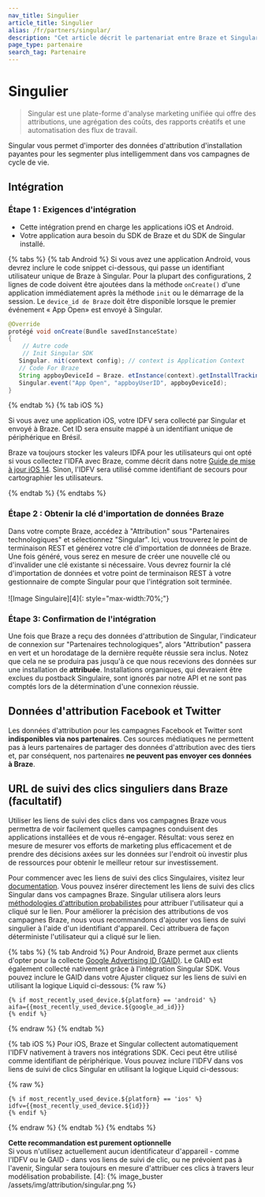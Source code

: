 ```yaml
---
nav_title: Singulier
article_title: Singulier
alias: /fr/partners/singular/
description: "Cet article décrit le partenariat entre Braze et Singular, une plate-forme d'analyse marketing unifiée."
page_type: partenaire
search_tag: Partenaire
---
```


# Singulier

> Singular est une plate-forme d'analyse marketing unifiée qui offre des attributions, une agrégation des coûts, des rapports créatifs et une automatisation des flux de travail.

Singular vous permet d'importer des données d'attribution d'installation payantes pour les segmenter plus intelligemment dans vos campagnes de cycle de vie.

## Intégration

### Étape 1 : Exigences d'intégration

* Cette intégration prend en charge les applications iOS et Android.
* Votre application aura besoin du SDK de Braze et du SDK de Singular installé.

{% tabs %}
{% tab Android %}
Si vous avez une application Android, vous devrez inclure le code snippet ci-dessous, qui passe un identifiant utilisateur unique de Braze à Singular. Pour la plupart des configurations, 2 lignes de code doivent être ajoutées dans la méthode `onCreate()` d'une application immédiatement après la méthode `init` ou le démarrage de la session. Le `device_id de Braze` doit être disponible lorsque le premier événement « App Open» est envoyé à Singular.

```java
@Override
protégé void onCreate(Bundle savedInstanceState)
{
    // Autre code
    // Init Singular SDK
   Singular. nit(context config); // context is Application Context
   // Code For Braze
   String appboyDeviceId = Braze. etInstance(context).getInstallTrackingId();
   Singular.event("App Open", "appboyUserID", appboyDeviceId);
}
```
{% endtab %}
{% tab iOS %}

Si vous avez une application iOS, votre IDFV sera collecté par Singular et envoyé à Braze. Cet ID sera ensuite mappé à un identifiant unique de périphérique en Brésil.

Braze va toujours stocker les valeurs IDFA pour les utilisateurs qui ont opté si vous collectez l'IDFA avec Braze, comme décrit dans notre [Guide de mise à jour iOS 14]({{site.baseurl}}/developer_guide/platform_integration_guides/ios/ios_14/#idfa). Sinon, l'IDFV sera utilisé comme identifiant de secours pour cartographier les utilisateurs.

{% endtab %}
{% endtabs %}

### Étape 2 : Obtenir la clé d'importation de données Braze

Dans votre compte Braze, accédez à "Attribution" sous "Partenaires technologiques" et sélectionnez "Singular". Ici, vous trouverez le point de terminaison REST et générez votre clé d'importation de données de Braze. Une fois généré, vous serez en mesure de créer une nouvelle clé ou d'invalider une clé existante si nécessaire. Vous devrez fournir la clé d'importation de données et votre point de terminaison REST à votre gestionnaire de compte Singular pour que l'intégration soit terminée.<br><br>!\[Image Singulaire\]\[4\]{: style="max-width:70%;"}

### Étape 3: Confirmation de l'intégration

Une fois que Braze a reçu des données d'attribution de Singular, l'indicateur de connexion sur "Partenaires technologiques", alors "Attribution" passera en vert et un horodatage de la dernière requête réussie sera inclus. Notez que cela ne se produira pas jusqu'à ce que nous recevions des données sur une installation de __attribuée__. Installations organiques, qui devraient être exclues du postback Singulaire, sont ignorés par notre API et ne sont pas comptés lors de la détermination d'une connexion réussie.

## Données d'attribution Facebook et Twitter

Les données d'attribution pour les campagnes Facebook et Twitter sont __indisponibles via nos partenaires__. Ces sources médiatiques ne permettent pas à leurs partenaires de partager des données d'attribution avec des tiers et, par conséquent, nos partenaires __ne peuvent pas envoyer ces données à Braze__.

## URL de suivi des clics singuliers dans Braze (facultatif)

Utiliser les liens de suivi des clics dans vos campagnes Braze vous permettra de voir facilement quelles campagnes conduisent des applications installées et de vous ré-engager. Résultat: vous serez en mesure de mesurer vos efforts de marketing plus efficacement et de prendre des décisions axées sur les données sur l'endroit où investir plus de ressources pour obtenir le meilleur retour sur investissement.

Pour commencer avec les liens de suivi des clics Singulaires, visitez leur [documentation](https://support.singular.net/hc/en-us/articles/360030934212-Singular-Links-FAQ?navigation_side_bar=true). Vous pouvez insérer directement les liens de suivi des clics Singular dans vos campagnes Braze. Singular utilisera alors leurs [méthodologies d'attribution probabilistes](https://support.singular.net/hc/en-us/articles/115000526963-Understanding-Singular-Mobile-App-Attribution?navigation_side_bar=true) pour attribuer l'utilisateur qui a cliqué sur le lien. Pour améliorer la précision des attributions de vos campagnes Braze, nous vous recommandons d'ajouter vos liens de suivi singulier à l'aide d'un identifiant d'appareil. Ceci attribuera de façon déterministe l'utilisateur qui a cliqué sur le lien.

{% tabs %}
{% tab Android %}
Pour Android, Braze permet aux clients d'opter pour la collecte [Google Advertising ID (GAID)]({{site.baseurl}}/developer_guide/platform_integration_guides/android/initial_sdk_setup/optional_gaid_collection/#optional-google-advertising-id). Le GAID est également collecté nativement grâce à l'intégration Singular SDK. Vous pouvez inclure le GAID dans votre Ajuster cliquez sur les liens de suivi en utilisant la logique Liquid ci-dessous:
{% raw %}
```
{% if most_recently_used_device.${platform} == 'android' %}
aifa={{most_recently_used_device.${google_ad_id}}}
{% endif %}
```
{% endraw %}
{% endtab %}

{% tab iOS %}
Pour iOS, Braze et Singular collectent automatiquement l'IDFV nativement à travers nos intégrations SDK. Ceci peut être utilisé comme identifiant de périphérique. Vous pouvez inclure l'IDFV dans vos liens de suivi de clics Singular en utilisant la logique Liquid ci-dessous:

{% raw %}
```
{% if most_recently_used_device.${platform} == 'ios' %}
idfv={{most_recently_used_device.${id}}}
{% endif %}
```
{% endraw %}
{% endtab %}
{% endtabs %}

__Cette recommandation est purement optionnelle__<br> Si vous n'utilisez actuellement aucun identificateur d'appareil - comme l'IDFV ou le GAID - dans vos liens de suivi de clic, ou ne prévoient pas à l'avenir, Singular sera toujours en mesure d'attribuer ces clics à travers leur modélisation probabiliste.
[4]: {% image_buster /assets/img/attribution/singular.png %}


